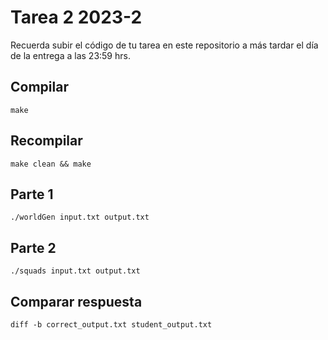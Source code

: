 # Tarea 2 2023-2

Recuerda subir el código de tu tarea en este repositorio a más tardar el día de la entrega a las 23:59 hrs.

## Compilar

```
make
```

## Recompilar

```
make clean && make
```

## Parte 1

```
./worldGen input.txt output.txt
```

## Parte 2

```
./squads input.txt output.txt
```

## Comparar respuesta

```
diff -b correct_output.txt student_output.txt
```
